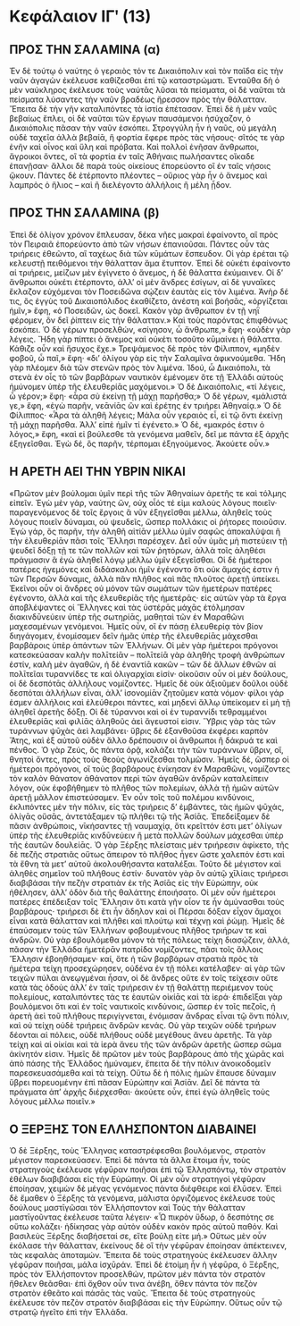 # Κεφάλαιον ΙΓʹ (13)
## ΠΡΟΣ ΤΗΝ ΣΑΛΑΜΙΝΑ (α)
Ἐν δὲ τούτῳ ὁ ναύτης ὁ γεραιὸς τόν τε Δικαιόπολιν καὶ τὸν παῖδα εἰς τὴν ναῦν ἀγαγὼν ἐκέλευσε καθίζεσθαι ἐπὶ τῷ καταστρώματι. Ἐνταῦθα δὴ ὁ μὲν ναύκληρος ἐκέλευσε τοὺς ναύτᾱς λῦσαι τὰ πείσματα, οἱ δὲ ναῦται τὰ πείσματα λύσαντες τὴν ναῦν βραδέως ἤρεσσον πρὸς τὴν θάλατταν. Ἔπειτα δὲ τὴν γῆν καταλιπόντες τὰ ἱστία ἐπέτασαν. 
Ἐπεὶ δὲ ἡ μὲν ναῦς βεβαίως ἔπλει, οἱ δὲ ναῦται τῶν ἔργων παυσάμενοι ἡσύχαζον, ὁ Δικαιόπολις πᾶσαν τὴν ναῦν ἐσκόπει. Στρογγύλη ἦν ἡ ναῦς, οὐ μεγάλη οὐδὲ ταχεῖα ἀλλὰ βεβαίᾱ, ἣ φορτία ἔφερε πρὸς τὰς νήσους· σῖτός τε γὰρ ἐνῆν καὶ οἶνος καὶ ὕλη καὶ πρόβατα. Καὶ πολλοὶ ἐνῆσαν ἄνθρωποι, ἄγροικοι ὄντες, οἳ τὰ φορτία ἐν ταῖς Ἀθήναις πωλήσαντες οἴκαδε ἐπανῇσαν· ἄλλοι δὲ παρὰ τοὺς οἰκείους ἐπορεύοντο οἳ ἐν ταῖς νήσοις ᾤκουν. Πάντες δὲ ἐτέρποντο πλέοντες – οὔριος γὰρ ἦν ὁ ἄνεμος καὶ λαμπρὸς ὁ ἥλιος – καὶ ἢ διελέγοντο ἀλλήλοις ἢ μέλη ᾖδον.

## ΠΡΟΣ ΤΗΝ ΣΑΛΑΜΙΝΑ (β)
Ἐπεὶ δὲ ὀλίγον χρόνον ἔπλευσαν, δέκα νῆες μακραὶ ἐφαίνοντο, αἳ πρὸς τὸν Πειραιᾶ ἐπορεύοντο ἀπὸ τῶν νήσων ἐπανιοῦσαι. Πάντες οὖν τὰς τριήρεις ἐθεῶντο, αἳ ταχέως διὰ τῶν κῡμάτων ἔσπευδον. Οἱ γὰρ ἐρέται τῷ κελευστῇ πειθόμενοι τὴν θάλατταν ἅμα ἔτυπτον. Ἐπεὶ δὲ οὐκέτι ἐφαίνοντο αἱ τριήρεις, μείζων μὲν ἐγίγνετο ὁ ἄνεμος, ἡ δὲ θάλαττα ἐκύμαινεν. Οἱ δ’ ἄνθρωποι οὐκέτι ἐτέρποντο, ἀλλ’ οἱ μὲν ἄνδρες ἐσίγων, αἱ δὲ γυναῖκες ἔκλαζον εὐχόμεναι τὸν Ποσειδῶνα σῴζειν ἑαυτὰς εἰς τὸν λιμένα.
Ἀνὴρ δέ τις, ὃς ἐγγὺς τοῦ Δικαιοπόλιδος ἐκαθίζετο, ἀνέστη καὶ βοήσᾱς, «ὀργίζεται ἡμῖν,» ἔφη, «ὁ Ποσειδῶν, ὡς δοκεῖ. Κακὸν γὰρ ἄνθρωπον ἐν τῇ νηῒ φέρομεν, ὃν δεῖ ῥίπτειν εἰς τὴν θάλατταν.» Καὶ τοὺς παρόντας ἐπιφθόνως ἐσκόπει. Ὁ δὲ γέρων προσελθών, «σίγησον, ὦ ἄνθρωπε,» ἔφη· «οὐδὲν γὰρ λέγεις. Ἤδη γὰρ πίπτει ὁ ἄνεμος καὶ οὐκέτι τοσοῦτο κῡμαίνει ἡ θάλαττα. Κάθιζε οὖν καὶ ἥσυχος ἔχε.» Τρεψάμενος δὲ πρὸς τὸν Φίλιππον, «μηδὲν φοβοῦ, ὦ παῖ,» ἔφη· «δι’ ὀλίγου γὰρ εἰς τὴν Σαλαμῖνα ἀφικνούμεθα. Ἤδη γὰρ πλέομεν διὰ τῶν στενῶν πρὸς τὸν λιμένα. Ἰδού, ὦ Δικαιόπολι, τὰ στενὰ ἐν οἷς τὸ τῶν βαρβάρων ναυτικὸν ἐμένομεν ὅτε τῇ Ἑλλάδι αὐτοὺς ἠμύνομεν ὑπὲρ τῆς ἐλευθερίᾱς μαχόμενοι.»
Ὁ δὲ Δικαιόπολις, «τί λέγεις, ὦ γέρον;» ἔφη· «ἆρα σὺ ἐκείνῃ τῇ μάχῃ παρῆσθα;» Ὁ δὲ γέρων, «μάλιστά γε,» ἔφη, «ἐγὼ παρῆν, νεᾱνίᾱς ὢν καὶ ἐρέτης ἐν τριήρει Ἀθηναίᾳ.» Ὁ δὲ Φίλιππος· «Ἆρα τὰ ἀληθῆ λέγεις; Μάλα οὖν γεραιὸς εἶ, εἰ τῷ ὄντι ἐκείνῃ τῇ μάχῃ παρῆσθα. Ἀλλ’ εἰπὲ ἡμῖν τί ἐγένετο.» Ὁ δὲ, «μακρός ἐστιν ὁ λόγος,» ἔφη, «καὶ εἰ βούλεσθε τὰ γενόμενα μαθεῖν, δεῖ με πάντα ἐξ ἀρχῆς ἐξηγεῖσθαι. Ἐγὼ δέ, ὃς παρῆν, τέρπομαι ἐξηγούμενος. Ἀκούετε οὖν.»

## Η ΑΡΕΤΗ ΑΕΙ ΤΗΝ ΥΒΡΙΝ ΝΙΚΑΙ
«Πρῶτον μὲν βούλομαι ὑμῖν περὶ τῆς τῶν Ἀθηναίων ἀρετῆς τε καὶ τόλμης εἰπεῖν. Ἐγὼ μὲν γάρ, ναύτης ὤν, οὐχ οἷός τέ εἰμι καλοὺς λόγους ποιεῖν· παραγενόμενος δὲ τοῖς ἔργοις ἃ νῦν ἐξηγεῖσθαι μέλλω, ἀληθεῖς τοὺς λόγους ποιεῖν δύναμαι, οὐ ψευδεῖς, ὤσπερ πολλάκις οἱ ῥήτορες ποιοῦσιν. Ἐγὼ γάρ, ὃς παρῆν, τὴν ἀληθῆ αἰτίᾱν μέλλω ὑμῖν σαφῶς ἀποκαλύψαι ἣ τὴν ἐλευθερίᾱν πᾶσι τοῖς Ἕλλησι παρέσχεν. Δεῖ οὖν ὑμᾶς μὴ πιστεύειν τῇ ψευδεῖ δόξῃ τῇ τε τῶν πολλῶν καὶ τῶν ῥητόρων, ἀλλὰ τοῖς ἀληθέσι πράγμασιν ἃ ἐγὼ ἀληθεῖ λόγῳ μέλλω ὑμῖν ἐξεγεῖσθαι.
Οἱ δὲ ἡμέτεροι πατέρες ἡγεμόνες καὶ διδάσκαλοι ἡμῖν ἐγένοντο ὅτι οὐκ ἄμαχός ἐστιν ἡ τῶν Περσῶν δύναμις, ἀλλὰ πᾶν πλῆθος καὶ πᾶς πλοῦτος ἀρετῇ ὑπείκει. Ἐκεῖνοι οὖν οἱ ἄνδρες οὐ μόνον τῶν σωμάτων τῶν ἡμετέρων πατέρες ἐγένοντο, ἀλλὰ καὶ τῆς ἐλευθερίᾱς τῆς ἡμετέρᾱς· εἰς αὐτῶν γὰρ τὰ ἔργα ἀποβλέψαντες οἱ Ἕλληνες καὶ τὰς ὑστέρᾱς μάχᾱς ἐτόλμησαν διακινδῡνεύειν ὑπὲρ τῆς σωτηρίᾱς, μαθηταὶ τῶν ἐν Μαραθῶνι μαχεσαμένων γενόμενοι. Ἡμεῖς οὖν, οἳ ἐν πάσῃ ἐλευθερίᾳ τὸν βίον διηγάγομεν, ἐνομίσαμεν δεῖν ἡμᾶς ὑπὲρ τῆς ἐλευθερίᾱς μάχεσθαι βαρβάροις ὑπὲρ ἁπάντων τῶν Ἑλλήνων.
Οἱ μὲν γὰρ ἡμέτεροι πρόγονοι κατεσκεύασαν καλὴν πολῑτείᾱν – πολῑτείᾱ γὰρ ἀληθὴς τροφὴ ἀνθρώπων ἐστίν, καλὴ μὲν ἀγαθῶν, ἡ δὲ ἐναντίᾱ κακῶν – τῶν δὲ ἄλλων ἐθνῶν αἱ πολῑτεῖαι τυραννίδες τε καὶ ὀλιγαρχίαι εἰσίν· οἰκοῦσιν οὖν οἱ μὲν δούλους, οἱ δὲ δεσπότᾱς ἀλλήλους νομίζοντες. Ἡμεῖς δὲ οὐκ ἀξιοῦμεν δοῦλοι οὐδὲ δεσπόται ἀλλήλων εἶναι, ἀλλ’ ἰσονομίᾱν ζητοῦμεν κατὰ νόμον· φίλοι γάρ ἐσμεν ἀλλήλοις καὶ ἐλεύθεροι πάντες, καὶ μηδενὶ ἄλλῳ ὑπείκομεν εἰ μὴ τῇ ἀληθεῖ ἀρετῆς δόξῃ.
Οἱ δὲ τύραννοι καὶ οἱ ἐν τυραννίδι τεθραμμένοι ἐλευθερίᾱς καὶ φιλίᾱς ἀληθοῦς ἀεὶ ἄγευστοί εἰσιν. Ὕβρις γὰρ τὰς τῶν τυράννων ψῡχὰς ἀεὶ λαμβάνει· ὕβρις δὲ ἐξανθοῦσα ἐκφέρει καρπὸν Ἄτης, καὶ ἐξ αὐτοῦ οὐδὲν ἄλλο δρέπουσιν οἱ ἄνθρωποι ἢ δάκρυά τε καὶ πένθος. Ὁ γὰρ Ζεύς, ὃς πάντα ὁρᾷ, κολάζει τὴν τῶν τυράννων ὕβριν, οἵ, θνητοὶ ὄντες, πρὸς τοὺς θεοὺς ἀγωνίζεσθαι τολμῶσιν.
Ἡμεῖς δέ, ὥσπερ οἱ ἡμέτεροι πρόγονοι, οἳ τοὺς βαρβάρους ἐνίκησαν ἐν Μαραθῶνι, νομίζοντες τὸν καλὸν θάνατον ἀθάνατον περὶ τῶν ἀγαθῶν ἀνδρῶν καταλείπειν λόγον, οὐκ ἐφοβήθημεν τὸ πλῆθος τῶν πολεμίων, ἀλλὰ τῇ ἡμῶν αὐτῶν ἀρετῇ μᾶλλον ἐπιστεύσαμεν. Ἐν οὖν τοῖς τοῦ πολέμου κινδύνοις, ἐκλιπόντες μὲν τὴν πόλιν, εἰς τὰς τριήρεις δ’ ἐμβάντες, τὰς ἡμῶν ψῡχάς, ὀλίγᾱς οὔσᾱς, ἀντετάξαμεν τῷ πλήθει τῷ τῆς Ἀσίᾱς. Ἐπεδείξαμεν δὲ πᾶσιν ἀνθρώποις, νῑκήσαντες τῇ ναυμαχίᾳ, ὅτι κρεῖττόν ἐστι μετ’ ὀλίγων ὑπὲρ τῆς ἐλευθερίᾱς κινδῡνεύειν ἢ μετὰ πολλῶν δούλων μάχεσθαι ὑπὲρ τῆς ἑαυτῶν δουλείᾱς.
Ὁ γὰρ Ξέρξης πλείσταις μὲν τριήρεσιν ἀφίκετο, τῆς δὲ πεζῆς στρατιᾶς οὕτως ἄπειρον τὸ πλῆθος ἦγεν ὥστε χαλεπόν ἐστι καὶ τὰ ἔθνη τὰ μετ’ αὐτοῦ ἀκολουθήσαντα καταλέξαι. Τοῦτο δὲ μέγιστον καὶ ἀληθὲς σημεῖον τοῦ πλήθους ἐστίν· δυνατὸν γὰρ ὂν αὐτῷ χῑλίαις τριήρεσι διαβιβάσαι τὴν πεζὴν στρατιὰν ἐκ τῆς Ἀσίᾱς εἰς τὴν Εὐρώπην, οὐκ ἠθέλησεν, ἀλλ’ ὁδὸν διὰ τῆς θαλάττης ἐποιήσατο.
Οἱ μὲν οὖν ἡμέτεροι πατέρες ἐπέδειξαν τοῖς Ἕλλησιν ὅτι κατὰ γῆν οἷον τε ἦν ἀμύνασθαι τοὺς βαρβάρους· τριήρεσι δὲ ἔτι ἦν ἄδηλον καὶ οἱ Πέρσαι δόξαν εἶχον ἄμαχοι εἶναι κατὰ θάλατταν καὶ πλήθει καὶ πλούτῳ καὶ τέχνῃ καὶ ῥώμῃ. Ἡμεῖς δὲ ἐπαύσαμεν τοὺς τῶν Ἑλλήνων φοβουμένους πλῆθος τριήρων τε καὶ ἀνδρῶν.
Οὐ γὰρ ἐβουλόμεθα μόνον τὰ τῆς πόλεως τείχη διασῴζειν, ἀλλά, πᾶσαν τὴν Ἑλλάδα ἡμετέρᾱν πατρίδα νομίζοντες, πᾶσι τοῖς ἄλλοις Ἕλλησιν ἐβοηθήσαμεν· καί, ὅτε ἡ τῶν βαρβάρων στρατιὰ πρὸς τὰ ἡμέτερα τείχη προσεχώρησεν, οὐδένα ἐν τῇ πόλει κατέλαβεν· αἱ γὰρ τῶν τειχῶν πύλαι ἀνεῳγμέναι ἦσαν, οἱ δὲ ἄνδρες οὔτε ἐν τοῖς τείχεσιν οὔτε κατὰ τὰς ὁδοὺς ἀλλ’ ἐν ταῖς τριήρεσιν ἐν τῇ θαλάττῃ περιέμενον τοὺς πολεμίους, καταλιπόντες τάς τε ἑαυτῶν οἰκίᾱς καὶ τὰ ἱερά· ἐπιδεῖξαι γὰρ βουλόμενοι ὅτι καὶ ἐν τοῖς ναυτικοῖς κινδύνοις, ὥσπερ ἐν τοῖς πεζοῖς, ἡ ἀρετὴ ἀεὶ τοῦ πλήθους περιγίγνεται, ἐνόμισαν ἄνδρας εἶναι τῷ ὄντι πόλιν, καὶ οὐ τείχη οὐδὲ τριήρεις ἄνδρῶν κενάς. Οὐ γὰρ τειχῶν οὐδὲ τριήρων δέονται αἱ πόλεις, οὐδὲ πλήθους οὐδὲ μεγέθους ἄνευ ἀρετῆς. Τὰ γὰρ τείχη καὶ αἱ οἰκίαι καὶ τὰ ἱερὰ ἄνευ τῆς τῶν ἀνδρῶν ἀρετῆς ὥσπερ σῶμα ἀκίνητόν εἰσιν.
Ἡμεῖς δὲ πρῶτον μὲν τοὺς βαρβάρους ἀπὸ τῆς χώρᾱς καὶ ἀπὸ πάσης τῆς Ἑλλάδος ἠμύναμεν, ἔπειτα δὲ τὴν πόλιν ἀνοικοδομεῖν παρεσκευασάμεθα καὶ τὰ τείχη. Οὕτω δὲ ἡ πόλις ἡμῶν ἔπαυσε δύναμιν ὕβρει πορευομένην ἐπὶ πᾶσαν Εὐρώπην καὶ Ἀσίᾱν. Δεῖ δὲ πάντα τὰ πράγματα ἀπ’ ἀρχῆς διέρχεσθαι· ἀκούετε οὖν, ἐπεὶ ἐγὼ ἀληθεῖς τοὺς λόγους μέλλω ποιεῖν.»

## Ο ΞΕΡΞΗΣ ΤΟΝ ΕΛΛΗΣΠΟΝΤΟΝ ΔΙΑΒΑΙΝΕΙ
Ὁ δὲ Ξέρξης, τοὺς Ἕλληνας καταστρέφεσθαι βουλόμενος, στρατὸν μέγιστον παρεσκεύασεν. Ἐπεὶ δὲ πάντα τὰ ἄλλα ἕτοιμα ἦν, τοὺς στρατηγοὺς ἐκέλευσε γέφῡραν ποιῆσαι ἐπὶ τῷ Ἑλλησπόντῳ, τὸν στρατὸν ἐθέλων διαβιβάσαι εἰς τὴν Εὐρώπην. Οἱ μὲν οὖν στρατηγοὶ γέφῡραν ἐποίησαν, χειμὼν δὲ μέγας γενόμενος πάντα διέφθειρε καὶ ἔλῡσεν.
Ἐπεὶ δὲ ἔμαθεν ὁ Ξέρξης τὰ γενόμενα, μάλιστα ὀργιζόμενος ἐκέλευσε τοὺς δούλους μαστῑγῶσαι τὸν Ἑλλήσποντον καὶ Τοὺς τὴν θάλατταν μαστῑγοῦντας ἐκέλευσε ταῦτα λέγειν· «Ὦ πικρὸν ὕδωρ, ὁ δεσπότης σε οὕτω κολάζει· ἠδίκησας γὰρ αὐτὸν οὐδὲν κακὸν πρὸς αὐτοῦ παθόν. Καὶ βασιλεὺς Ξέρξης διαβήσεταί σε, εἴτε βούλῃ εἰτε μή.»
Οὕτως μὲν οὖν ἐκόλασε τὴν θάλατταν, ἐκείνους δὲ οἳ τὴν γέφῡραν ἐποίησαν ἀπέκτεινεν, τὰς κεφαλὰς ἀποταμών. Ἔπειτα δὲ τοὺς στρατηγοὺς ἐκέλευσεν ἄλλην γέφῡραν ποιῆσαι, μάλα ἰσχῡράν. Ἐπεὶ δὲ ἑτοίμη ἦν ἡ γέφῡρα, ὁ Ξέρξης, πρὸς τὸν Ἑλλήσποντον προσελθών, πρῶτον μὲν πάντα τὸν στρατὸν ἤθελεν θεᾶσθαι· ἐπὶ ὄχθον οὖν τινα ἀνέβη, ὅθεν πάντα τὸν πεζὸν στρατὸν ἐθεᾶτο καὶ πάσᾱς τὰς ναῦς. Ἔπειτα δὲ τοὺς στρατηγοὺς ἐκέλευσε τὸν πεζὸν στρατὸν διαβιβάσαι εἰς τὴν Εὐρώπην. Οὕτως οὖν τῷ στρατῷ ἡγεῖτο ἐπὶ τὴν Ἑλλάδα.